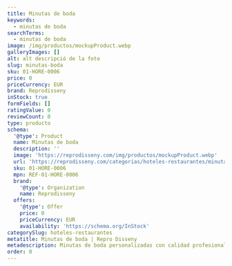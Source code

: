 ```yaml
---
title: Minutas de boda
keywords:
  - minutas de boda
searchTerms:
  - minutas de boda
image: /img/productos/mockupProduct.webp
galleryImages: []
alt: alt descripció de la foto
slug: minutas-boda
sku: 01-HORE-0006
price: 0
priceCurrency: EUR
brand: Reprodisseny
inStock: true
formFields: []
ratingValue: 0
reviewCount: 0
type: producto
schema:
  '@type': Product
  name: Minutas de boda
  description: ''
  image: 'https://reprodisseny.com/img/productos/mockupProduct.webp'
  url: 'https://reprodisseny.com/categorias/hoteles-restaurantes/minutas-boda'
  sku: 01-HORE-0006
  mpn: REF-01-HORE-0006
  brand:
    '@type': Organization
    name: Reprodisseny
  offers:
    '@type': Offer
    price: 0
    priceCurrency: EUR
    availability: 'https://schema.org/InStock'
categorySlug: hoteles-restaurantes
metatitle: Minutas de boda | Repro Disseny
metadescription: Minutas de boda personalizadas con calidad profesional en Cataluña.
order: 0
---
```


